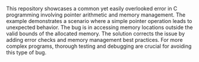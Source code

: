 This repository showcases a common yet easily overlooked error in C programming involving pointer arithmetic and memory management.  The example demonstrates a scenario where a simple pointer operation leads to unexpected behavior. The bug is in accessing memory locations outside the valid bounds of the allocated memory. The solution corrects the issue by adding error checks and memory management best practices. For more complex programs, thorough testing and debugging are crucial for avoiding this type of bug.